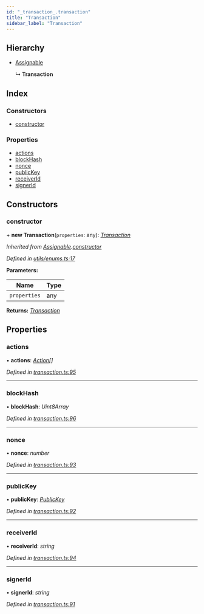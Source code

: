 ```yaml
---
id: "_transaction_.transaction"
title: "Transaction"
sidebar_label: "Transaction"
---
```


## Hierarchy

* [Assignable](_utils_enums_.assignable.md)

  ↳ **Transaction**

## Index

### Constructors

* [constructor](_transaction_.transaction.md#constructor)

### Properties

* [actions](_transaction_.transaction.md#actions)
* [blockHash](_transaction_.transaction.md#blockhash)
* [nonce](_transaction_.transaction.md#nonce)
* [publicKey](_transaction_.transaction.md#publickey)
* [receiverId](_transaction_.transaction.md#receiverid)
* [signerId](_transaction_.transaction.md#signerid)

## Constructors

###  constructor

\+ **new Transaction**(`properties`: any): *[Transaction](_transaction_.transaction.md)*

*Inherited from [Assignable](_utils_enums_.assignable.md).[constructor](_utils_enums_.assignable.md#constructor)*

*Defined in [utils/enums.ts:17](https://github.com/nearprotocol/nearlib/blob/57ba3df/src.ts/utils/enums.ts#L17)*

**Parameters:**

Name | Type |
------ | ------ |
`properties` | any |

**Returns:** *[Transaction](_transaction_.transaction.md)*

## Properties

###  actions

• **actions**: *[Action](_transaction_.action.md)[]*

*Defined in [transaction.ts:95](https://github.com/nearprotocol/nearlib/blob/57ba3df/src.ts/transaction.ts#L95)*

___

###  blockHash

• **blockHash**: *Uint8Array*

*Defined in [transaction.ts:96](https://github.com/nearprotocol/nearlib/blob/57ba3df/src.ts/transaction.ts#L96)*

___

###  nonce

• **nonce**: *number*

*Defined in [transaction.ts:93](https://github.com/nearprotocol/nearlib/blob/57ba3df/src.ts/transaction.ts#L93)*

___

###  publicKey

• **publicKey**: *[PublicKey](_utils_key_pair_.publickey.md)*

*Defined in [transaction.ts:92](https://github.com/nearprotocol/nearlib/blob/57ba3df/src.ts/transaction.ts#L92)*

___

###  receiverId

• **receiverId**: *string*

*Defined in [transaction.ts:94](https://github.com/nearprotocol/nearlib/blob/57ba3df/src.ts/transaction.ts#L94)*

___

###  signerId

• **signerId**: *string*

*Defined in [transaction.ts:91](https://github.com/nearprotocol/nearlib/blob/57ba3df/src.ts/transaction.ts#L91)*
